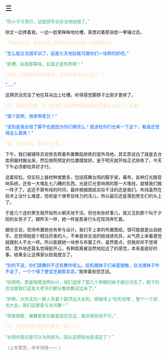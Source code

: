 ## 三

<span style='color:#3CB371'>“你小子可真行，这就把军训合法地给翘了。”</span>

徐文一边搀着我，一边一脸笑眯眯地吐槽，真想对着那张脸一拳锤过去。

<span style='color:#FFDEAD'>“不愧是何总，何总威武。”同寝的梁华也在一边跟着起哄。</span>

<span style='color:#0066FF'>“怎么就合法翘军训了，前面七天地狱我可跟你们一块熬的好吧。”</span>

<span style='color:#3CB371'>“卧槽，前面那算啥，后面才是煎熬啊！”</span>

<span style='color:#FFDEAD'>“就是，前面最多劳其筋骨，后面可要苦其心志了！”</span>

<span style='color:#0066FF'>“……”</span>

这俩货没完没了地在耳朵边上吐槽，听得感觉脚脖子比刚才更疼了。

<span style='color:#FFDEAD'>“唉，羡慕何总啊，扭个脚就不用去做唱歌跳舞这等羞耻之事了，真值！”</span>

<span style='color:#0066FF'>“值个屁啊，很疼啊老兄！”</span>

<span style='color:#0066FF'>“说到底我会扭了脚不也是因为你们俩货么！就该给你们也来一下这个，看谁还觉得这么着爽！”</span>

<span style='color:#FFDEAD'>“嗨，何总息怒，那就一意外。”</span>

下午，我们被辅导员安排去帮着布置舞蹈排练的室外场地，其实质说白了就是去仓库把器材搬出来，然后按照预定的位置摆放好。鉴于明天就开始正式排练了，今天下午必须都给弄好才行。

说着轻松，但实际上器材种类繁多，包括搭舞台用的脚手架，幕布，各种灯光跟音响系统，还有一大堆乱七八糟的东西。光是灯光音响用的那一大堆线，就够我们搬一阵子了。这还不算布线的时间，最终根据图纸实际干活的还是我们。布线虽然在技术上没什么难度，但却是个很考验体力的活儿，所以最后还是落到男生们的头上了。

于是几个连的男生就开始热火朝天地干活。但也有些好事儿，我又见到那个叫于夕阳的女孩子了。跟昨天一样，她一样是那身行头在现场奔忙着。

据徐文说，现场布置她也有参与设计。我们手上拿的布置图纸，很可能就是出自她手。总觉得她是个相当厉害的人，不单是徐文说的她成绩优异，从气质上来看感觉就跟别人不太一样。所以能跟她一块参与布置工作，虽然累点，但我却并不觉得烦，意外地还莫名觉得挺开心，有种距离被自然地拉近了的感觉，本来是挺好的事。结果全让这俩家伙给我搅合了。

<span style='color:#0066FF'>“别的不说，你们跳舞的不还有舞伴呢么。趁机跟妹子们亲密接触，合法搂妹子咋不说了，一个个得了便宜还跟那卖乖。”</span>我带着些怨念说。

<span style='color:#3CB371'>“拉倒吧，那是隔壁连啊伙计，咱们连除了那几个养眼的妹子被分过去了，剩下的恐龙跟我们这些大老爷们都分集体舞这边来了。”</span>

<span style='color:#3CB371'>“好嘛，大热天的一群人背着个鼓顶这大太阳，跟操场上'吼吼哈嘿'，整个一个驯龙大会，我们这都是与龙共舞！”</span>

<span style='color:#3CB371'>“简直弱智，编舞那家伙要是现在在这，我非砸死他不可。”</span>

<span style='color:#FFDEAD'>“唉，然而老胡分到交际舞去了啊——”</span>

<span style='color:#3CB371'>“长得帅真的是可以为所欲为，回头这顿饭他是请定了！”</span>

<span style='color:#808080'>（上半暂完，中半待续—— ）</span>

